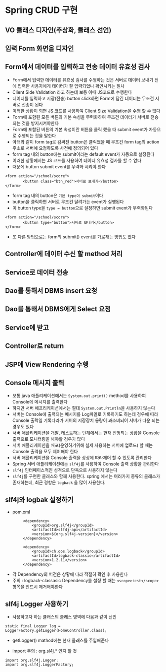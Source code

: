 # Spring CRUD 구현

## VO 클래스 디자인(추상화, 클래스 선언)

## 입력 Form 화면을 디자인
## Form에서 데이터를 입력하고 전송 데이터 유효성 검사
* Form에서 입력한 데이터를 유효성 검사를 수행하는 것은 서버로 데이터 보내기 전에 입력한 사용자에게 데이터가 잘 입력되었나 확인시키는 절차
* Client Side Validation 라고 하는데 보통 이때 JS코드로 수행한다
* 데이터를 입력하고 저장(전송) button click하면 Form에 담긴 데이터는 무조건 서버로 전송이 된다
* 이러한 상황이 되면 JS 코드를 사용하여 Client Size Validation을 수행 할 수 없다
* Form에 포함된 모든 버튼의 기본 속성을 무력화하여 무조건 데이터가 서버로 전송되는 것을 방지시켜야한다
* Form에 포함된 버튼의 기본 속성이란 버튼을 클릭 했을 때 submit event가 자동으로 수행되는 것을 말한다
* 아래와 같이 form tag로 감싸진 button은 클릭했을 때 무조건 form tag의 action 주소로 서버에 요청하도록 사전에 정의되어 있다
* form tag 내의 button에는 submit이라는 default event가 자동으로 설정된다
* 이러한 상황에서는 JS 코드를 사용하여 데이터 유효성 검사를 할 수 없다
* 때문에 button submit event를 무력화 시켜야 한다
```
<form action="/school/score">
		<button class="btn_red">서버로 보내기</button>
</form>
```
* form tag 내의 button은 ```기본 type이 submit```이다
* button을 클릭하면 서버로 무조건 달려가는 event가 실행된다
* 이 button type을 ```type = button```으로 설정하면 submit event가 무력화된다
```
<form action="/school/score">
		<button type="button">서버로 보내기</button>
</form>
```
* 또 다른 방법으로는 form의 submit() event를 가로채는 방법도 있다

## Controller에 데이터 수신 할 method 처리
## Service로 데이터 전송
## Dao를 통해서 DBMS insert 요청

## Dao를 통해서 DBMS에게 Select 요청
## Service에 받고
## Controller로 return
## JSP에 View Rendering 수행

## Console 메시지 출력
* 보통 java 애플리케이션에서는 ```System.out.print()``` method를 사용하여 Console에 메시지를 출력한다
* 하지만 서버 애프리케이션에서는 절대 ```System.out,Println```을 사용하지 않는다
* 서버는 Console에 출력되는 메시지를 Log파일로 기록하기도 하는데 경우에 따라 Console 출력일 기록다라가 서버의 저장장치 용량이 과소비되어 서버가 다운 되는 경우도 있다
* 서버 애플리케이션을 개발, 테스트하는 단계에서는 현재 진행되는 상황을 Console 출력으로 모니터링을 해야할 경우가 많다
* 서버 애플리케이션을 배포(운영하기위해 실제 사용하는 서버에 업로드) 할 때는 Console 출력을 모두 제어해야 한다
* 서버 애플리케이션을 Console 출력을 상상에 따라제어 할 수 있도록 관리한다
* Spring 서버 애플리케이션에는 ```slf4j```를 사용하여 Console 출력 상황을 관리한다
* ```slf4j``` 인터페이스적인 성격으로 단독으로 사용하지 않는다
* ```slf4j```를 구현한 클래스와 함께 사용한다. spring 에서는 여러가지 종류의 클래스가 존재하는데, 최근 경향은 ```logback``` 을 많이 사용한다.

## slf4j와 logbak 설정하기
* pom.xml
```
		<dependency>
			<groupId>org.slf4j</groupId>
			<artifactId>slf4j-api</artifactId>
			<version>${org.slf4j-version}</version>
		</dependency>

		<dependency>
			<groupId>ch.qos.logback</groupId>
			<artifactId>logback-classic</artifactId>
			<version>1.2.11</version>
		</dependency>
```
* 각 Dependency의 버전은 상황에 다라 적절히 확인 후 사용한다
* 주의 : logback-classasic Dependency를 설정 할 때는 ```<scope>test</scope>``` 항목을 반드시 제거해야한다

## slf4j Logger 사용하기
* 사용하고자 하는 클래스의 클래스 영역에 다음과 같이 선언
```
static final Logger log = LoggerFactory.getLogger(HomeController.class);
```
* getLogger() mathod에는 현재 클래스를 주입해준다

* import 주의 : org.sl4j.* 인지 할 것
```
import org.slf4j.Logger;
import org.slf4j.LoggerFactory;
```